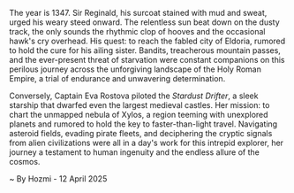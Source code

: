
The year is 1347.  Sir Reginald, his surcoat stained with mud and sweat, urged his weary steed onward.  The relentless sun beat down on the dusty track, the only sounds the rhythmic clop of hooves and the occasional hawk's cry overhead.  His quest: to reach the fabled city of Eldoria, rumored to hold the cure for his ailing sister.  Bandits, treacherous mountain passes, and the ever-present threat of starvation were constant companions on this perilous journey across the unforgiving landscape of the Holy Roman Empire, a trial of endurance and unwavering determination.

Conversely, Captain Eva Rostova piloted the *Stardust Drifter*, a sleek starship that dwarfed even the largest medieval castles.  Her mission: to chart the unmapped nebula of Xylos, a region teeming with unexplored planets and rumored to hold the key to faster-than-light travel.  Navigating asteroid fields, evading pirate fleets, and deciphering the cryptic signals from alien civilizations were all in a day's work for this intrepid explorer, her journey a testament to human ingenuity and the endless allure of the cosmos.

~ By Hozmi - 12 April 2025
